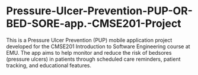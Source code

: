 # Pressure-Ulcer-Prevention-PUP-OR-BED-SORE-app.-CMSE201-Project
This is a Pressure Ulcer Prevention (PUP) mobile application project developed for the CMSE201 Introduction to Software Engineering course at EMU. The app aims to help monitor and reduce the risk of bedsores (pressure ulcers) in patients through scheduled care reminders, patient tracking, and educational features.
